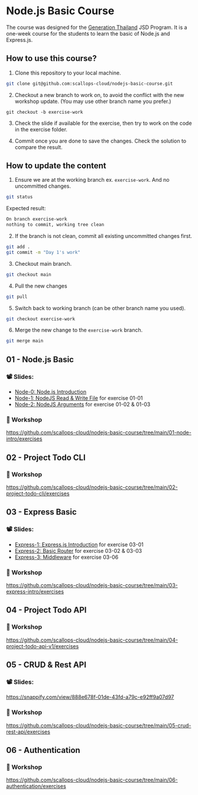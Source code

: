 # Node.js Basic Course

The course was designed for the [Generation Thailand](https://thailand.generation.org/) JSD Program.
It is a one-week course for the students to learn the basic of Node.js and Express.js.

## How to use this course?

1. Clone this repository to your local machine.

```sh
git clone git@github.com:scallops-cloud/nodejs-basic-course.git
```

2. Checkout a new branch to work on, to avoid the conflict with the new workshop update. (You may use other branch name you prefer.)

```
git checkout -b exercise-work
```

3. Check the slide if available for the exercise, then try to work on the code in the exercise folder.

4. Commit once you are done to save the changes. Check the solution to compare the result.

## How to update the content

1. Ensure we are at the working branch ex. `exercise-work`. And no uncommitted changes.

```sh
git status
```

Expected result:

```sh
On branch exercise-work
nothing to commit, working tree clean
```

2. If the branch is not clean, commit all existing uncommitted changes first.

```sh
git add .
git commit -m "Day 1's work"
```

3. Checkout main branch.

```sh
git checkout main
```

4. Pull the new changes

```sh
git pull
```

5. Switch back to working branch (can be other branch name you used).

```sh
git checkout exercise-work
```

6. Merge the new change to the `exercise-work` branch.

```sh
git merge main
```

## 01 - Node.js Basic

### 📽️ Slides:

- [Node-0: Node.js Introduction](https://snappify.com/view/521817e9-e344-47f0-a84b-1bfd6f7803c5)
- [Node-1: NodeJS Read & Write File](https://snappify.com/view/c9044b04-2c4a-44cd-aff3-817ed80fc66f) for exercise 01-01
- [Node-2: NodeJS Arguments](https://snappify.com/view/2e732ca7-cf84-437a-ba03-103e3b51ca48) for exercise 01-02 & 01-03

### 🧪 Workshop

https://github.com/scallops-cloud/nodejs-basic-course/tree/main/01-node-intro/exercises

## 02 - Project Todo CLI

### 🧪 Workshop

https://github.com/scallops-cloud/nodejs-basic-course/tree/main/02-project-todo-cli/exercises

## 03 - Express Basic

### 📽️ Slides:

- [Express-1: Express.js Introduction](https://snappify.com/view/9cfd2202-f570-47c8-ba11-a5126a5ce2a6) for exercise 03-01
- [Express-2: Basic Router](https://snappify.com/view/9a91cd83-009a-4501-8d94-7635874a267a) for exercise 03-02 & 03-03
- [Express-3: Middleware](https://snappify.com/view/da273be5-7ced-4a9a-93ce-fda4c2670e36) for exercise 03-06

### 🧪 Workshop

https://github.com/scallops-cloud/nodejs-basic-course/tree/main/03-express-intro/exercises

## 04 - Project Todo API

### 🧪 Workshop

https://github.com/scallops-cloud/nodejs-basic-course/tree/main/04-project-todo-api-v1/exercises

## 05 - CRUD & Rest API

### 📽️ Slides:

https://snappify.com/view/888e678f-01de-43fd-a79c-e92ff9a07d97

### 🧪 Workshop

https://github.com/scallops-cloud/nodejs-basic-course/tree/main/05-crud-rest-api/exercises

## 06 - Authentication

### 🧪 Workshop

https://github.com/scallops-cloud/nodejs-basic-course/tree/main/06-authentication/exercises
